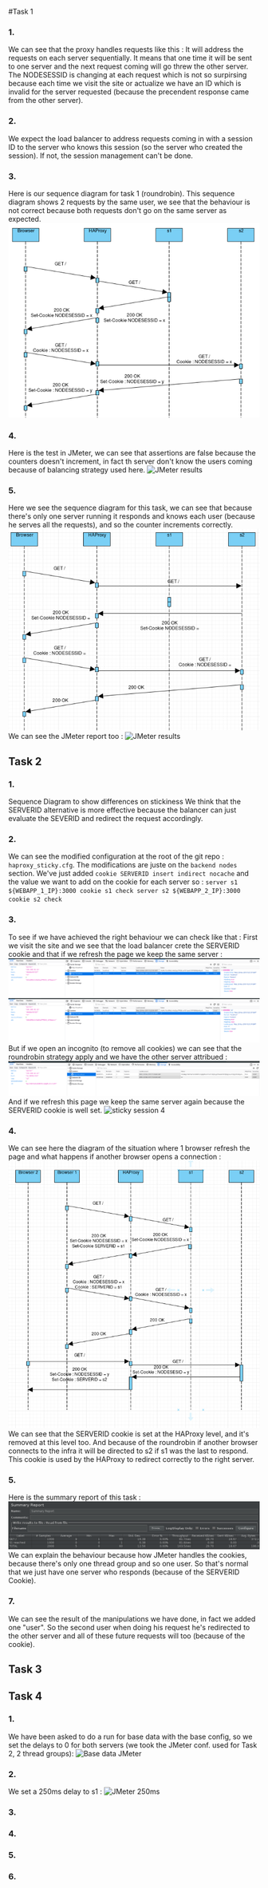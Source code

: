 #Task 1

### 1.
We can see that the proxy handles requests like this :
It will address the requests on each server sequentially. It means that one time it will be sent to one server and the next request coming will go threw the other server.
The NODESESSID is changing at each request which is not so surpirsing because each time we visit the site or actualize we have an ID which is invalid for the server requested (because the precendent response came from the other server). 
### 2. 
We expect the load balancer to address requests coming in with a session ID to the server who knows this session (so the server who created the session). If not, the session management can't be done.
### 3.
Here is our sequence diagram for task 1 (roundrobin). This sequence diagram shows 2 requests by the same user, we see that the behaviour is not correct because both requests don't go on the same server as expected.
![Sequence Diagram 1](./pictures/seqDiagramRound1.png)
### 4.
Here is the test in JMeter, we can see that assertions are false because the counters doesn't increment, in fact th server don't know the users coming because of balancing strategy used here.
![JMeter results](./pictures/jmeterFirst.png)
### 5.
Here we see the sequence diagram for this task, we can see that because there's only one server running it responds and knows each user (because he serves all the requests), and so the counter increments correctly.
![Sequence Diagram for one server](./pictures/seqDiagramRound2.png)
We can see the JMeter report too :
![JMeter results](./pictures/jmeterSecond.png)
## Task 2
### 1.
Sequence Diagram to show differences on stickiness
We think that the SERVERID alternative is more effective because the balancer can just evaluate the SEVERID and redirect the request accordingly.
### 2.
We can see the modified configuration at the root of the git repo : `haproxy_sticky.cfg`. The modifications are juste on the `backend nodes` section. We've just added `cookie SERVERID insert indirect nocache` and the value we want to add on the cookie for each server so :
`server s1 ${WEBAPP_1_IP}:3000 cookie s1 check
 server s2 ${WEBAPP_2_IP}:3000 cookie s2 check`
### 3.
To see if we have achieved the right behaviour we can check like that :
First we visit the site and we see that the load balancer crete the SERVERID cookie and that if we refresh the page we keep the same server :
![sticky session 1](./pictures/sticky1.png)
![sticky session 2](./pictures/sticky2.png)
But if we open an incognito (to remove all cookies) we can see that the roundrobin strategy apply and we have the other server attribued :
![sticky session 3](./pictures/sticky3.png)
And if we refresh this page we keep the same server again because the SERVERID cookie is well set.
![sticky session 4](./pictures/sticky4.png)
### 4.
We can see here the diagram of the situation where 1 browser refresh the page and what happens if another browser opens a connection :
![Sequence Diagram for correct roundrobin](./pictures/seqDiagramRound3.png)
We can see that the SERVERID cookie is set at the HAProxy level, and it's removed at this level too. And because of the roundrobin if another browser connects to the infra it will be directed to s2 if s1 was the last to respond. This cookie is used by the HAProxy to redirect correctly to the right server.
### 5.
Here is the summary report of this task : 
![JMeter report](./pictures/jmeterThird.png)
We can explain the behaviour because how JMeter handles the cookies, because there's only one thread group and so one user. So that's normal that we just have one server who responds (because of the SERVERID Cookie).
### 7.
We can see the result of the manipulations we have done, in fact we added one "user". So the second user when doing his request he's redirected to the other server and all of these future requests will too (because of the cookie).
## Task 3
## Task 4
### 1.
We have been asked to do a run for base data with the base config, so we set the delays to 0 for both servers (we took the JMeter conf. used for Task 2, 2 thread groups):
![Base data JMeter](./pictures/jmeterBase.png)
### 2.
We set a 250ms delay to s1 :
![JMeter 250ms](./pictures/jmeter250.png)

### 3.
### 4.
### 5.
### 6.

